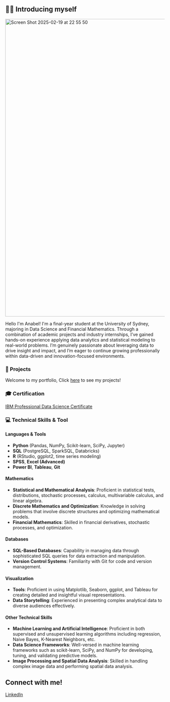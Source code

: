 ## 🙋‍♀️ Introducing myself 

<img width="938" alt="Screen Shot 2025-02-19 at 22 55 50" src="https://github.com/user-attachments/assets/7a3a12f6-2dd6-487c-a6ec-4ee843aefab9" />

Hello I'm Anabel! I'm a final-year student at the University of Sydney, majoring in Data Science and Financial Mathematics. Through a combination of academic projects and industry internships, I’ve gained hands-on experience applying data analytics and statistical modeling to real-world problems. I’m genuinely passionate about leveraging data to drive insight and impact, and I’m eager to continue growing professionally within data-driven and innovation-focused environments.

### 🧷 Projects
Welcome to my portfolio, Click [here](https://github.com/AnabelGeraldine/Projects) to see my projects!

### 🎓 Certification
[IBM Professional Data Science Certificate](https://github.com/AnabelGeraldine/IBM_ProfessionalDataScience_Certificate)

### 💻 Technical Skills & Tool

#### Languages & Tools  
- **Python** (Pandas, NumPy, Scikit-learn, SciPy, Jupyter)  
- **SQL** (PostgreSQL, SparkSQL, Databricks)  
- **R** (RStudio, ggplot2, time series modeling)  
- **SPSS**, **Excel (Advanced)**  
- **Power BI**, **Tableau**, **Git**

#### Mathematics
- **Statistical and Mathematical Analysis**: Proficient in statistical tests, distributions, stochastic processes, calculus, multivariable calculus, and linear algebra.
- **Discrete Mathematics and Optimization**: Knowledge in solving problems that involve discrete structures and optimizing mathematical models.
- **Financial Mathematics**: Skilled in financial derivatives, stochastic processes, and optimization.

#### Databases
- **SQL-Based Databases**: Capability in managing data through sophisticated SQL queries for data extraction and manipulation.
- **Version Control Systems**: Familiarity with Git for code and version management.

#### Visualization
- **Tools**: Proficient in using Matplotlib, Seaborn, ggplot, and Tableau for creating detailed and insightful visual representations.
- **Data Storytelling**: Experienced in presenting complex analytical data to diverse audiences effectively.

#### Other Technical Skills
- **Machine Learning and Artificial Intelligence**: Proficient in both supervised and unsupervised learning algorithms including regression, Naive Bayes, K-Nearest Neighbors, etc.
- **Data Science Frameworks**: Well-versed in machine learning frameworks such as scikit-learn, SciPy, and NumPy for developing, tuning, and validating predictive models.
- **Image Processing and Spatial Data Analysis**: Skilled in handling complex image data and performing spatial data analysis.

## Connect with me!
[LinkedIn](https://www.linkedin.com/in/anabelgeraldine/) 

